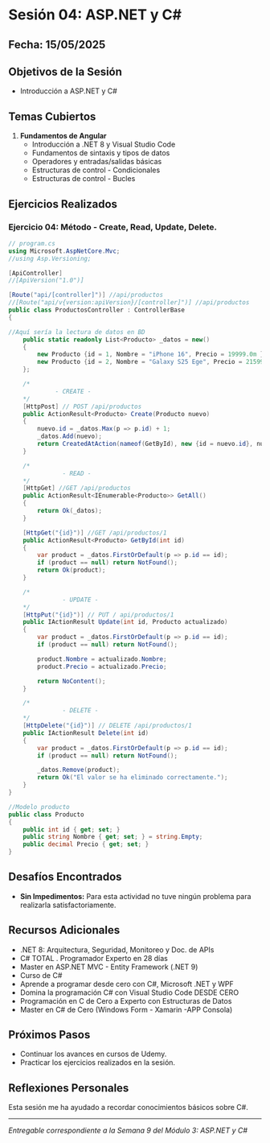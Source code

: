# Sesión 04: ASP.NET y C#

## Fecha: 15/05/2025

## Objetivos de la Sesión

- Introducción a ASP.NET y C#

## Temas Cubiertos

1. **Fundamentos de Angular**
   - Introducción a .NET 8 y Visual Studio Code
   - Fundamentos de sintaxis y tipos de datos
   - Operadores y entradas/salidas básicas
   - Estructuras de control - Condicionales
   - Estructuras de control - Bucles

## Ejercicios Realizados

### Ejercicio 04: Método - Create, Read, Update, Delete.

```c#
// program.cs
using Microsoft.AspNetCore.Mvc;
//using Asp.Versioning;

[ApiController]
//[ApiVersion("1.0")]

[Route("api/[controller]")] //api/productos
//[Route("api/v{version:apiVersion}/[controller]")] //api/productos
public class ProductosController : ControllerBase
{

//Aquí sería la lectura de datos en BD
    public static readonly List<Producto> _datos = new()
    {
        new Producto {id = 1, Nombre = "iPhone 16", Precio = 19999.0m },
        new Producto {id = 2, Nombre = "Galaxy S25 Ege", Precio = 21599.0m }
    };

    /*
             - CREATE -
    */
    [HttpPost] // POST /api/productos
    public ActionResult<Producto> Create(Producto nuevo)
    {
        nuevo.id = _datos.Max(p => p.id) + 1; 
        _datos.Add(nuevo);
        return CreatedAtAction(nameof(GetById), new {id = nuevo.id}, nuevo);
    }

    /*
               - READ -
    */
    [HttpGet] //GET /api/productos
    public ActionResult<IEnumerable<Producto>> GetAll()
    {
        return Ok(_datos);
    }

    [HttpGet("{id}")] //GET /api/productos/1
    public ActionResult<Producto> GetById(int id)
    {
        var product = _datos.FirstOrDefault(p => p.id == id);
        if (product == null) return NotFound();
        return Ok(product);
    }

    /*
               - UPDATE -
    */
    [HttpPut("{id}")] // PUT / api/productos/1
    public IActionResult Update(int id, Producto actualizado)
    {
        var product = _datos.FirstOrDefault(p => p.id == id);
        if (product == null) return NotFound();

        product.Nombre = actualizado.Nombre;
        product.Precio = actualizado.Precio;

        return NoContent();
    }

    /*
               - DELETE -
    */
    [HttpDelete("{id}")] // DELETE /api/productos/1
    public IActionResult Delete(int id)
    {
        var product = _datos.FirstOrDefault(p => p.id == id);
        if (product == null) return NotFound();

        _datos.Remove(product);
        return Ok("El valor se ha eliminado correctamente.");
    }
}

//Modelo producto
public class Producto
{
    public int id { get; set; }
    public string Nombre { get; set; } = string.Empty;
    public decimal Precio { get; set; }  
}
```

## Desafíos Encontrados

- **Sin Impedimentos:** Para esta actividad no tuve ningún problema para realizarla satisfactoriamente. 

## Recursos Adicionales

- .NET 8: Arquitectura, Seguridad, Monitoreo y Doc. de APIs
- C# TOTAL . Programador Experto en 28 días
- Master en ASP.NET MVC - Entity Framework (.NET 9)
- Curso de C#
- Aprende a programar desde cero con C#, Microsoft .NET y WPF
- Domina la programación C# con Visual Studio Code DESDE CERO
- Programación en C de Cero a Experto con Estructuras de Datos
- Master en C# de Cero (Windows Form - Xamarin -APP Consola)

## Próximos Pasos

- Continuar los avances en cursos de Udemy. 
- Practicar los ejercicios realizados en la sesión.

## Reflexiones Personales

Esta sesión me ha ayudado a recordar conocimientos básicos sobre C#.

---

*Entregable correspondiente a la Semana 9 del Módulo 3: ASP.NET y C#*